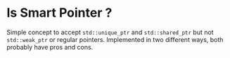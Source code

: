 # Is Smart Pointer ?

Simple concept to accept `std::unique_ptr` and `std::shared_ptr` but not `std::weak_ptr` or regular pointers. Implemented in two different ways, both probably have pros and cons.